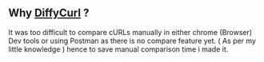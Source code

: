 

## Why [DiffyCurl](https://rishabh-rathod.github.io/DiffyCurl/) ?

It was too difficult to compare cURLs manually in either chrome (Browser) Dev tools or using Postman as there is no compare feature yet. 
( As per my little knowledge ) 
hence to save manual comparison time i made it.

